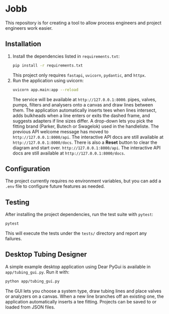 # Jobb 

This repository is for creating a tool to allow process engineers and project engineers work easier.

## Installation

1. Install the dependencies listed in `requirements.txt`:
   ```bash
   pip install -r requirements.txt
   ```
   This project only requires `fastapi`, `uvicorn`, `pydantic`, and `httpx`.
2. Run the application using uvicorn:
   ```bash
   uvicorn app.main:app --reload
   ```
   The service will be available at `http://127.0.0.1:8000`.
pipes, valves, pumps, filters and analysers onto a canvas and draw lines between
them. The application automatically inserts tees when lines intersect, adds
bulkheads when a line enters or exits the dashed frame, and suggests adapters if
line sizes differ. A drop-down lets you pick the fitting brand (Parker, Butech
or Swagelok) used in the handleliste. The previous API welcome message has
moved to `http://127.0.0.1:8000/api`. The interactive API docs are still
available at `http://127.0.0.1:8000/docs`. There is also a **Reset** button to
clear the diagram and start over.
`http://127.0.0.1:8000/api`. The interactive API docs are still available at
`http://127.0.0.1:8000/docs`.

## Configuration

The project currently requires no environment variables, but you can add a `.env` file to configure future features as needed.


## Testing

After installing the project dependencies, run the test suite with `pytest`:

```bash
pytest
```

This will execute the tests under the `tests/` directory and report any failures.

## Desktop Tubing Designer

A simple example desktop application using Dear PyGui is available in
`app/tubing_gui.py`. Run it with:

```bash
python app/tubing_gui.py
```

The GUI lets you choose a system type, draw tubing lines and place valves or
analyzers on a canvas. When a new line branches off an existing one, the
application automatically inserts a tee fitting. Projects can be saved to or
loaded from JSON files.
